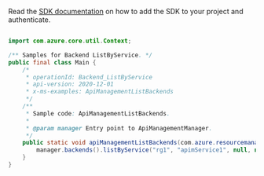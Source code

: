 Read the [SDK documentation](https://github.com/Azure/azure-sdk-for-java/blob/azure-resourcemanager-apimanagement_1.0.0-beta.2/sdk/apimanagement/azure-resourcemanager-apimanagement/README.md) on how to add the SDK to your project and authenticate.

```java

import com.azure.core.util.Context;

/** Samples for Backend ListByService. */
public final class Main {
    /*
     * operationId: Backend_ListByService
     * api-version: 2020-12-01
     * x-ms-examples: ApiManagementListBackends
     */
    /**
     * Sample code: ApiManagementListBackends.
     *
     * @param manager Entry point to ApiManagementManager.
     */
    public static void apiManagementListBackends(com.azure.resourcemanager.apimanagement.ApiManagementManager manager) {
        manager.backends().listByService("rg1", "apimService1", null, null, null, Context.NONE);
    }
}
```
